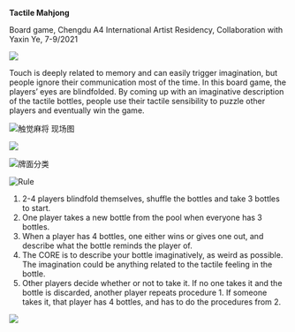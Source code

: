 **Tactile Mahjong**  

Board game, Chengdu A4 International Artist Residency, Collaboration with Yaxin Ye, 7-9/2021  


![](https://files.catbox.moe/hqqu73.png)

Touch is deeply related to memory and can easily trigger imagination, but people ignore their communication most of the time. In this board game, the players’ eyes are blindfolded. By coming up with an imaginative description of the tactile bottles, people use their tactile sensibility to puzzle other players and eventually win the game.  

![触觉麻将 现场图](https://files.catbox.moe/hmp5xr.jpeg)


![](https://youtu.be/UOCZkI9f2ak)

![牌面分类](https://files.catbox.moe/x7p4uz.png)

![Rule](https://files.catbox.moe/x92jjl.png)

1. 2-4 players blindfold themselves, shuffle the bottles and take 3 bottles to start.
2. One player takes a new bottle from the pool when everyone has 3 bottles.
3. When a player has 4 bottles, one either wins or gives one out, and describe what the bottle reminds the player of.
4. The CORE is to describe your bottle imaginatively, as weird as possible. The imagination could be anything related to the tactile feeling in the bottle.
5. Other players decide whether or not to take it. If no one takes it and the bottle is discarded, another player repeats procedure 1. If someone takes it, that player has 4 bottles, and has to do the procedures from 2.

![](https://files.catbox.moe/3n7l54.jpeg)